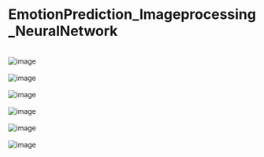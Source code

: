 # EmotionPrediction_Imageprocessing_NeuralNetwork

<br> ![image](https://user-images.githubusercontent.com/83788186/174436795-a6f42685-1a10-43e4-9a8c-04fa083c5143.png) </br>
<br> ![image](https://user-images.githubusercontent.com/83788186/174436847-fcbb1753-8d59-4dbe-a273-a14afc668cb5.png) </br>
<br> ![image](https://user-images.githubusercontent.com/83788186/174436859-8db05aeb-368e-41c4-84c1-1ba731c2b17c.png) </br>
<br> ![image](https://user-images.githubusercontent.com/83788186/174436867-fc350481-e588-4ea3-a7f5-1c97220d0887.png) </br>
<br>![image](https://user-images.githubusercontent.com/83788186/174436877-fc81c2b2-cf0a-43df-a624-7343dd9b4e64.png)  </br>
<br> ![image](https://user-images.githubusercontent.com/83788186/174436904-e4b52ac2-ae66-4dda-9951-884fba26d451.png) </br>
<br>  </br>
<br>  </br>
<br>  </br>
<br>  </br>
<br>  </br>
